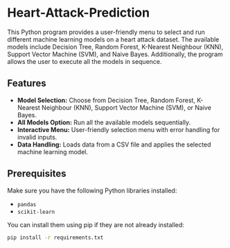 # Heart-Attack-Prediction
This Python program provides a user-friendly menu to select and run different machine learning models on a heart attack dataset. The available models include Decision Tree, Random Forest, K-Nearest Neighbour (KNN), Support Vector Machine (SVM), and Naive Bayes. Additionally, the program allows the user to execute all the models in sequence.

## Features

- **Model Selection:** Choose from Decision Tree, Random Forest, K-Nearest Neighbour (KNN), Support Vector Machine (SVM), or Naive Bayes.
- **All Models Option:** Run all the available models sequentially.
- **Interactive Menu:** User-friendly selection menu with error handling for invalid inputs.
- **Data Handling:** Loads data from a CSV file and applies the selected machine learning model.

## Prerequisites

Make sure you have the following Python libraries installed:

- `pandas`
- `scikit-learn`

You can install them using pip if they are not already installed:

```bash
pip install -r requirements.txt
